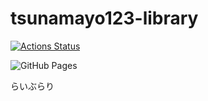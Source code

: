 # tsunamayo123-library
[![Actions Status](https://github.com/tsunamayo123/tsunamayo123-library/workflows/verify/badge.svg)](https://github.com/tsunamayo123/tsunamayo123-library/actions)

![GitHub Pages](https://img.shields.io/static/v1?label=GitHub+Pages&message=+&color=brightgreen&logo=github)


らいぶらり
